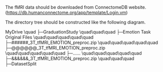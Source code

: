 The fMRI data should be downloaded from ConnectomeDB website.
(https://db.humanconnectome.org/app/template/Login.vm)

The directory tree should be constructed like the following diagram.

MyDrive
\quad  ├─GraduationStudy
\quad\quad\quad      ├─Emotion Task Original Files
\quad\quad\quad\quad\quad            ├─######_3T_tfMRI_EMOTION_preproc.zip
\quad\quad\quad\quad\quad            ├─@@@@@@_3T_tfMRI_EMOTION_preproc.zip
\quad\quad\quad\quad\quad            ├─......
\quad\quad\quad\quad\quad            ├─&&&&&&_3T_tfMRI_EMOTION_preproc.zip
\quad\quad\quad      ├─DatasetSplit
